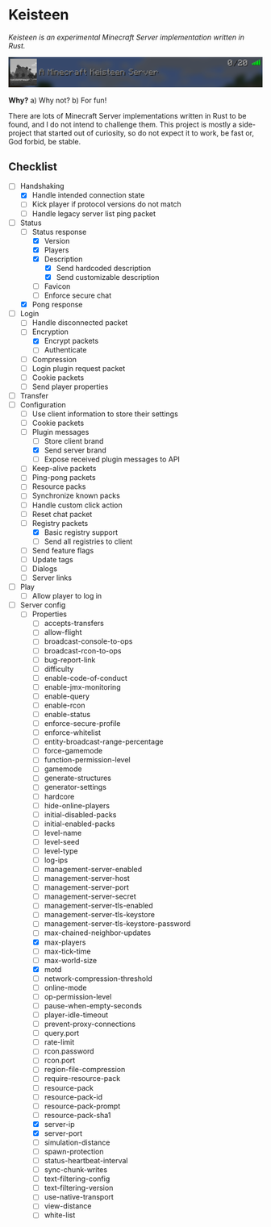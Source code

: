# Keisteen
*Keisteen is an experimental Minecraft Server implementation written in Rust.*

![Server List](README/serverlist.png)

**Why?**
a) Why not?
b) For fun!

There are lots of Minecraft Server implementations written in Rust to be found, and I do not intend to challenge them. This project is mostly a side-project that started out of curiosity, so do not expect it to work, be fast or, God forbid, be stable.

## Checklist
- [ ] Handshaking
	- [x] Handle intended connection state
	- [ ] Kick player if protocol versions do not match
	- [ ] Handle legacy server list ping packet
- [ ] Status
	- [ ] Status response
		- [x] Version
		- [x] Players
		- [x] Description
			- [x] Send hardcoded description
			- [x] Send customizable description
		- [ ] Favicon
		- [ ] Enforce secure chat
	- [x] Pong response
- [ ] Login
	- [ ] Handle disconnected packet
	- [ ] Encryption
		- [x] Encrypt packets
		- [ ] Authenticate
	- [ ] Compression
	- [ ] Login plugin request packet
	- [ ] Cookie packets
	- [ ] Send player properties
- [ ] Transfer
- [ ] Configuration
	- [ ] Use client information to store their settings
	- [ ] Cookie packets
	- [ ] Plugin messages
		- [ ] Store client brand
		- [x] Send server brand
		- [ ] Expose received plugin messages to API
	- [ ] Keep-alive packets
	- [ ] Ping-pong packets
	- [ ] Resource packs
	- [ ] Synchronize known packs
	- [ ] Handle custom click action
	- [ ] Reset chat packet
	- [ ] Registry packets
		- [x] Basic registry support
		- [ ] Send all registries to client
	- [ ] Send feature flags
	- [ ] Update tags
	- [ ] Dialogs
	- [ ] Server links
- [ ] Play
	- [ ] Allow player to log in
- [ ] Server config
  - [ ] Properties
      - [ ] accepts-transfers
      - [ ] allow-flight
      - [ ] broadcast-console-to-ops
      - [ ] broadcast-rcon-to-ops
      - [ ] bug-report-link
      - [ ] difficulty
      - [ ] enable-code-of-conduct
      - [ ] enable-jmx-monitoring
      - [ ] enable-query
      - [ ] enable-rcon
      - [ ] enable-status
      - [ ] enforce-secure-profile
      - [ ] enforce-whitelist
      - [ ] entity-broadcast-range-percentage
      - [ ] force-gamemode
      - [ ] function-permission-level
      - [ ] gamemode
      - [ ] generate-structures
      - [ ] generator-settings
      - [ ] hardcore
      - [ ] hide-online-players
      - [ ] initial-disabled-packs
      - [ ] initial-enabled-packs
      - [ ] level-name
      - [ ] level-seed
      - [ ] level-type
      - [ ] log-ips
      - [ ] management-server-enabled
      - [ ] management-server-host
      - [ ] management-server-port
      - [ ] management-server-secret
      - [ ] management-server-tls-enabled
      - [ ] management-server-tls-keystore
      - [ ] management-server-tls-keystore-password
      - [ ] max-chained-neighbor-updates
      - [x] max-players
      - [ ] max-tick-time
      - [ ] max-world-size
      - [x] motd
      - [ ] network-compression-threshold
      - [ ] online-mode
      - [ ] op-permission-level
      - [ ] pause-when-empty-seconds
      - [ ] player-idle-timeout
      - [ ] prevent-proxy-connections
      - [ ] query.port
      - [ ] rate-limit
      - [ ] rcon.password
      - [ ] rcon.port
      - [ ] region-file-compression
      - [ ] require-resource-pack
      - [ ] resource-pack
      - [ ] resource-pack-id
      - [ ] resource-pack-prompt
      - [ ] resource-pack-sha1
      - [x] server-ip
      - [x] server-port
      - [ ] simulation-distance
      - [ ] spawn-protection
      - [ ] status-heartbeat-interval
      - [ ] sync-chunk-writes
      - [ ] text-filtering-config
      - [ ] text-filtering-version
      - [ ] use-native-transport
      - [ ] view-distance
      - [ ] white-list
